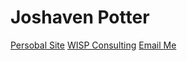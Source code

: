 <!-- TITLE: Joshaven Potter -->
<!-- SUBTITLE: A quick summary of Joshaven Potter -->

# Joshaven Potter
[Persobal Site](http://joshaven.com)
[WISP Consulting](http://wisp.live)
[Email Me](mailto://josh@wisp.live)